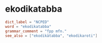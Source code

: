 # ekodikatabba

``` toml
dict_label = "NCPED"
word = "ekodikatabba"
grammar_comment = "fpp mfn."
see_also = ["ekodikātabba", "ekodikaroti"]
```


